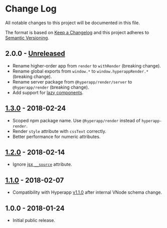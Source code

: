 # Change Log

All notable changes to this project will be documented in this file.

The format is based on [Keep a Changelog](http://keepachangelog.com/en/1.0.0/)
and this project adheres to [Semantic Versioning](http://semver.org/spec/v2.0.0.html).

## 2.0.0 - [Unreleased]

* Rename higher-order app from `render` to `withRender` (breaking change).
* Rename global exports from `window.*` to `window.hyperappRender.*` (breaking change).
* Rename server package from `@hyperapp/render/server` to `@hyperapp/render` (breaking change).
* Add support for
  [lazy components](https://github.com/hyperapp/hyperapp/tree/d91e4667ee4e684eb874235e46ce919f502d4aae#lazy-components).

## [1.3.0] - 2018-02-24

* Scoped npm package name. Use `@hyperapp/render` instead of `hyperapp-render`.
* Render `style` attribute with `cssText` correctly.
* Better performance for numeric attributes.

## [1.2.0] - 2018-02-14

* Ignore [jsx `__source`](https://babeljs.io/docs/plugins/transform-react-jsx-source/) attribute.

## [1.1.0] - 2018-02-07

* Compatibility with Hyperapp [v1.1.0](https://github.com/hyperapp/hyperapp/releases/tag/1.1.0)
  after internal VNode schema change.

## 1.0.0 - 2018-01-24

* Initial public release.

[Unreleased]: https://github.com/hyperapp/render/compare/v1.3.0...HEAD
[1.3.0]: https://github.com/hyperapp/render/compare/v1.2.0...v1.3.0
[1.2.0]: https://github.com/hyperapp/render/compare/v1.1.0...v1.2.0
[1.1.0]: https://github.com/hyperapp/render/compare/v1.0.0...v1.1.0

